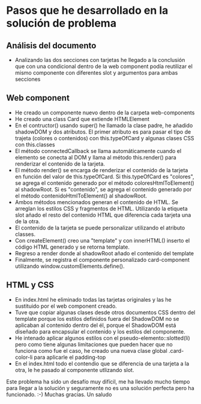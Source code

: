 # Pasos que he desarrollado en la solución de problema

## Análisis del documento
- Analizando las dos secciones con tarjetas he llegado a la conclusión que con una condicional dentro de la web component podía reutilizar el mismo componente con diferentes slot y argumentos para ambas secciones

## Web component
- He creado un componente nuevo dentro de la carpeta web-components
- He creado una class Card que extiende HTMLElement
- En el contructor() usando super() he llamado la clase padre, he añadido shadowDOM y dos atributos. El primer atributo es para pasar el tipo de trajeta (colores o contenidos) con this.typeOfCard y algunas clases CSS con this.classes
- El método connectedCallback se llama automáticamente cuando el elemento se conecta al DOM y llama al método this.render() para renderizar el contenido de la tarjeta.
- El método render() se encarga de renderizar el contenido de la tarjeta en función del valor de this.typeOfCard. Si this.typeOfCard es "colores", se agrega el contenido generado por el método coloresHtmlToElement() al shadowRoot. Si es "contenido", se agrega el contenido generado por el método contenidoHtmlToElement() al shadowRoot.
- Ambos métodos mencionados generan el contenido de HTML. Se arreglan los estilos CSS y fragmentos de HTML. Utilizando la etiqueta slot añado el resto del contenido HTML que diferencia cada tarjeta una de la otra.
- El contenido de la tarjeta se puede personalizar utilizando el atributo classes.
- Con createElement() creo una "template" y con innerHTML() inserto el código HTML generado y se retorna template.
- Regreso a render donde al shadowRoot añado el contenido del template
- Finalmente, se registra el componente personalizado card-component utilizando window.customElements.define().

## HTML y CSS
- En index.html he eliminado todas las tarjetas originales y las he sustituido por el web component creado. <web-component></web-component>
- Tuve que copiar algunas clases desde otros documentos CSS dentro del template porque los estilos definidos fuera del ShadowDOM no se aplicaban al contenido dentro del él, porque el ShadowDOM está diseñado para encapsular el contenido y los estilos del componente.
- He intenado aplicar algunos estilos con el pseudo-elemento::slotted(li) pero como tiene algunas limitaciones que pueden hacer que no funciona como fue el caso, he creado una nueva clase global .card-color-li para aplicarle el padding-top 
- En el index.html todo el contendio que se diferencia de una tarjeta a la otra, le he pasado al componente utlizando slot.


Este problema ha sido un desafío muy difícil, me ha llevado mucho tiempo para llegar a la solución y seguramente no es una solución perfecta pero ha funcionado. :-) 
Muchas gracias. Un saludo






